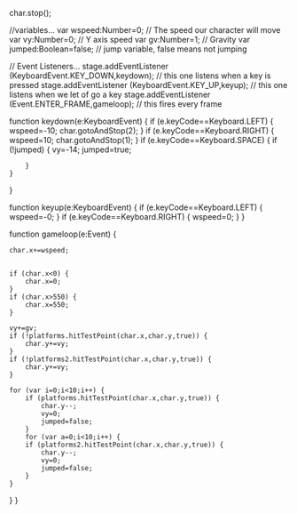 char.stop();

//variables...
var wspeed:Number=0; // The speed our character will move
var vy:Number=0; // Y axis speed
var gv:Number=1; // Gravity
var jumped:Boolean=false; // jump variable, false means not jumping

// Event Listeners...
stage.addEventListener (KeyboardEvent.KEY_DOWN,keydown); // this one listens when a key is pressed
stage.addEventListener (KeyboardEvent.KEY_UP,keyup); // this one listens when we let of go a key
stage.addEventListener (Event.ENTER_FRAME,gameloop); // this fires every frame

function keydown(e:KeyboardEvent) {
	if (e.keyCode==Keyboard.LEFT)  {
		wspeed=-10;
		char.gotoAndStop(2);
	}
	if (e.keyCode==Keyboard.RIGHT)  {
	    wspeed=10;
		char.gotoAndStop(1);
	}
	if (e.keyCode==Keyboard.SPACE) {
		if (!jumped) {
			vy=-14;
			jumped=true;
			
		}
	}	
}

function keyup(e:KeyboardEvent) {
	if (e.keyCode==Keyboard.LEFT) {
		wspeed=-0;
	}
	if (e.keyCode==Keyboard.RIGHT) {
		wspeed=0;
	}
}

function gameloop(e:Event) {
	
	char.x+=wspeed;
	
	
	if (char.x<0) {
		char.x=0;
	}
	if (char.x>550) {
		char.x=550;
	}
	
	vy+=gv;
	if (!platforms.hitTestPoint(char.x,char.y,true)) {
		char.y+=vy;
	}
	if (!platforms2.hitTestPoint(char.x,char.y,true)) {
		char.y+=vy;
	}
	
	for (var i=0;i<10;i++) {
		if (platforms.hitTestPoint(char.x,char.y,true)) {
			char.y--;
			vy=0;
			jumped=false;
		}
		for (var a=0;i<10;i++) {
		if (platforms2.hitTestPoint(char.x,char.y,true)) {
			char.y--;
			vy=0;
			jumped=false;
		}
	}
	
}
}


